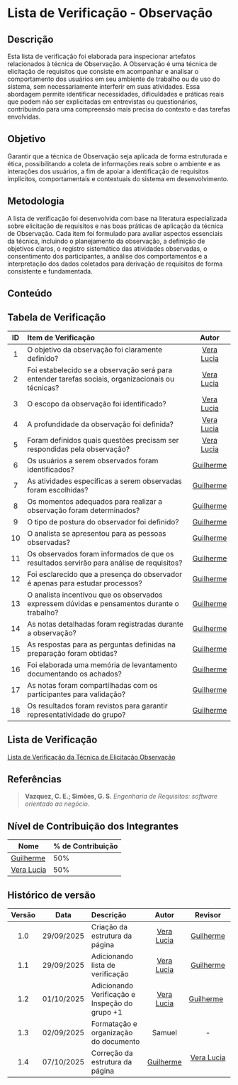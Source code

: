 # Lista de Verificação - Observação
## Descrição
Esta lista de verificação foi elaborada para inspecionar artefatos relacionados à técnica de Observação.
A Observação é uma técnica de elicitação de requisitos que consiste em acompanhar e analisar o comportamento dos usuários em seu ambiente de trabalho ou de uso do sistema, sem necessariamente interferir em suas atividades. Essa abordagem permite identificar necessidades, dificuldades e práticas reais que podem não ser explicitadas em entrevistas ou questionários, contribuindo para uma compreensão mais precisa do contexto e das tarefas envolvidas.

## Objetivo 
Garantir que a técnica de Observação seja aplicada de forma estruturada e ética, possibilitando a coleta de informações reais sobre o ambiente e as interações dos usuários, a fim de apoiar a identificação de requisitos implícitos, comportamentais e contextuais do sistema em desenvolvimento.

## Metodologia 
A lista de verificação foi desenvolvida com base na literatura especializada sobre elicitação de requisitos e nas boas práticas de aplicação da técnica de Observação.
Cada item foi formulado para avaliar aspectos essenciais da técnica, incluindo o planejamento da observação, a definição de objetivos claros, o registro sistemático das atividades observadas, o consentimento dos participantes, a análise dos comportamentos e a interpretação dos dados coletados para derivação de requisitos de forma consistente e fundamentada.

## Conteúdo
## Tabela de Verificação

| ID  | Item de Verificação                                                                               |                         Autor                         |
| :-: | :------------------------------------------------------------------------------------------------ | :---------------------------------------------------: |
|  1  | O objetivo da observação foi claramente definido?                                                 |     [Vera Lucia](https://github.com/verabelucia)      |
|  2  | Foi estabelecido se a observação será para entender tarefas sociais, organizacionais ou técnicas? |     [Vera Lucia](https://github.com/verabelucia)      |
|  3  | O escopo da observação foi identificado?                                                          |     [Vera Lucia](https://github.com/verabelucia)      |
|  4  | A profundidade da observação foi definida?                                                        |     [Vera Lucia](https://github.com/verabelucia)      |
|  5  | Foram definidos quais questões precisam ser respondidas pela observação?                          |     [Vera Lucia](https://github.com/verabelucia)      |
|  6  | Os usuários a serem observados foram identificados?                                               | [Guilherme](https://github.com/GuilhermeOliveira1327) |
|  7  | As atividades específicas a serem observadas foram escolhidas?                                    | [Guilherme](https://github.com/GuilhermeOliveira1327) |
|  8  | Os momentos adequados para realizar a observação foram determinados?                              | [Guilherme](https://github.com/GuilhermeOliveira1327) |
|  9  | O tipo de postura do observador foi definido?                                                     | [Guilherme](https://github.com/GuilhermeOliveira1327) |
| 10  | O analista se apresentou para as pessoas observadas?                                              | [Guilherme](https://github.com/GuilhermeOliveira1327) |
| 11  | Os observados foram informados de que os resultados servirão para análise de requisitos?          | [Guilherme](https://github.com/GuilhermeOliveira1327) |
| 12  | Foi esclarecido que a presença do observador é apenas para estudar processos?                     | [Guilherme](https://github.com/GuilhermeOliveira1327) |
| 13  | O analista incentivou que os observados expressem dúvidas e pensamentos durante o trabalho?       | [Guilherme](https://github.com/GuilhermeOliveira1327) |
| 14  | As notas detalhadas foram registradas durante a observação?                                       | [Guilherme](https://github.com/GuilhermeOliveira1327) |
| 15  | As respostas para as perguntas definidas na preparação foram obtidas?                             | [Guilherme](https://github.com/GuilhermeOliveira1327) |
| 16  | Foi elaborada uma memória de levantamento documentando os achados?                                | [Guilherme](https://github.com/GuilhermeOliveira1327) |
| 17  | As notas foram compartilhadas com os participantes para validação?                                | [Guilherme](https://github.com/GuilhermeOliveira1327) |
| 18  | Os resultados foram revistos para garantir representatividade do grupo?                           | [Guilherme](https://github.com/GuilhermeOliveira1327) |

## Lista de Verificação
[Lista de Verificação da Técnica de Elicitação Observação](../../../../00_assets/pdfs/verificacao/tecnica_de_elicitacao/lista_de_verificacao_tecnica_de_elicitacao_observacao.pdf)

## Referências

> **Vazquez, C. E.; Simões, G. S.** _Engenharia de Requisitos: software orientado ao negócio_.

## Nível de Contribuição dos Integrantes

| Nome            | % de Contribuição |
|-----------------|-------------------|
|  [Guilherme](https://github.com/GuilhermeOliveira1327)|        50%       |
|  [Vera Lucia](https://github.com/verabelucia) |        50%       |

## Histórico de versão

| Versão |    Data    | Descrição                                     |                    Autor                     |                         Revisor                         |
| :----: | :--------: | :-------------------------------------------- | :------------------------------------------: | :-----------------------------------------------------: |
|  1.0   | 29/09/2025 | Criação da estrutura da página                | [Vera Lucia](https://github.com/verabelucia) |  [Guilherme](https://github.com/GuilhermeOliveira1327)  |
|  1.1   | 29/09/2025 | Adicionando lista de verificação              | [Vera Lucia](https://github.com/verabelucia) |  [Guilherme](https://github.com/GuilhermeOliveira1327)  |
|  1.2   | 01/10/2025 | Adicionando Verificação e Inspeção do grupo +1 | [Vera Lucia](https://github.com/verabelucia) | [Guilherme](https://github.com/GuilhermeOliveira1327)   |
|  1.3   | 02/09/2025 | Formatação e organização do documento         |                    Samuel                    |                            -                            |
|  1.4   | 07/10/2025 | Correção da estrutura da página | [Guilherme](https://github.com/GuilhermeOliveira1327) | [Vera Lucia](https://github.com/verabelucia)   |
